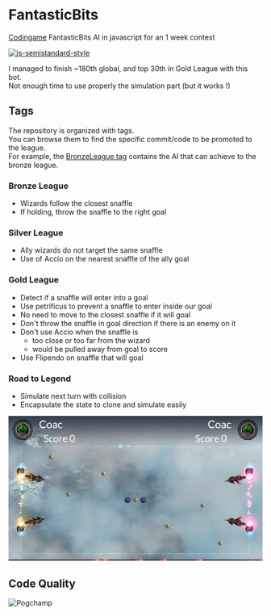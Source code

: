 # FantasticBits
[Codingame](https://www.codingame.com/leaderboards/challenge/fantastic-bits/global) FantasticBits AI in javascript for an 1 week contest

[![js-semistandard-style](https://img.shields.io/badge/code%20style-semistandard-brightgreen.svg?style=flat-square)](https://github.com/Flet/semistandard)

I managed to finish ~180th global, and top 30th in Gold League with this bot.  
Not enough time to use properly the simulation part (but it works !)

## Tags
The repository is organized with tags.  
You can browse them to find the specific commit/code to be promoted to the league.  
For example, the [BronzeLeague tag](https://github.com/Coac/FantasticBits/tree/BronzeLeague) contains the AI that can achieve to the bronze league.

### Bronze League
- Wizards follow the closest snaffle
- If holding, throw the snaffle to the right goal

### Silver League
- Ally wizards do not target the same snaffle
- Use of Accio on the nearest snaffle of the ally goal

### Gold League
- Detect if a snaffle will enter into a goal
- Use petrificus to prevent a snaffle to enter inside our goal
- No need to move to the closest snaffle if it will goal
- Don't throw the snaffle in goal direction if there is an enemy on it
- Don't use Accio when the snaffle is
  - too close or too far from the wizard
  - would be pulled away from goal to score
- Use Flipendo on snaffle that will goal

### Road to Legend
- Simulate next turn with collision
- Encapsulate the state to clone and simulate easily


![Gif match](match.gif)

## Code Quality
![Pogchamp](https://ih1.redbubble.net/image.139973808.1307/flat,800x800,075,f.u3.jpg)

